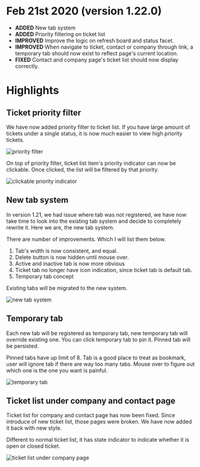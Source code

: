 # Feb 21st 2020 (version 1.22.0)

- **ADDED** New tab system
- **ADDED** Priority filtering on ticket list
- **IMPROVED** Improve the logic on refresh board and status facet.
- **IMPROVED** When navigate to ticket, contact or company through link, a temporary tab should now exist to reflect page's current location.
- **FIXED** Contact and company page's ticket list should now display correctly.

# Highlights

## Ticket priority filter
We have now added priority filter to ticket list. If you have large amount of tickets under a single status, it is now much easier to view high priority tickets.

![priority filter](https://user-images.githubusercontent.com/1712143/75001368-0dccba00-54c6-11ea-8ee4-5bb02e49fe95.png)

On top of priority filter, ticket list item's priority indicator can now be clickable. Once clicked, the list will be filtered by that priority.

![clickable priority indicator](https://user-images.githubusercontent.com/1712143/75001388-158c5e80-54c6-11ea-9c7b-b371cf88f734.png)

## New tab system
In version 1.21, we had issue where tab was not registered, we have now take time to look into the existing tab system and decide to completely rewrite it. Here we are, the new tab system.

There are number of improvements. Which I will list them below.
1. Tab's width is now consistent, and equal. 
2. Delete button is now hidden until mouse over.
3. Active and inactive tab is now more obvious
4. Ticket tab no longer have icon indication, since ticket tab is default tab.
5. Temporary tab concept

Existing tabs will be migrated to the new system.

![new tab system](https://user-images.githubusercontent.com/1712143/75001409-1e7d3000-54c6-11ea-8e3e-1768569a1d25.png)

## Temporary tab
Each new tab will be registered as temporary tab, new temporary tab will override existing one. You can click temporary tab to pin it. Pinned tab will be persisted.

Pinned tabs have up limit of 8. Tab is a good place to treat as bookmark, user will ignore tab if there are way too many tabs. Mouse over to figure out which one is the one you want is painful.

![temporary tab](https://user-images.githubusercontent.com/1712143/75001443-305ed300-54c6-11ea-9abf-25a062f0c5dd.png)

## Ticket list under company and contact page
Ticket list for company and contact page has now been fixed. Since introduce of new ticket list, those pages were broken. We have now added it back with new style.

Different to normal ticket list, it has state indicator to indicate whether it is open or closed ticket.

![ticket list under company page](https://user-images.githubusercontent.com/1712143/75001449-381e7780-54c6-11ea-852e-8f33a5fba579.png)
